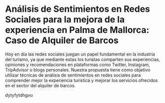 # **Análisis de Sentimientos en Redes Sociales para la mejora de la experiencia en Palma de Mallorca: Caso de Alquiler de Barcos**


Hoy en día las redes sociales juegan un papel fundamental en la industria del turismo, ya que mediante estas los turistas comparten sus experiencias, opiniones y recomendaciones en plataformas como Twitter, Instagram, TripAdvisor o blogs personales. Nuestra propuesta tiene como objetivo utilizar técnicas de análisis de sentimientos en redes sociales para comprender mejor la experiencia turística y mejorar los servicios ofrecidos en el sector del alquiler de barcos.


dytyfytdhgvu